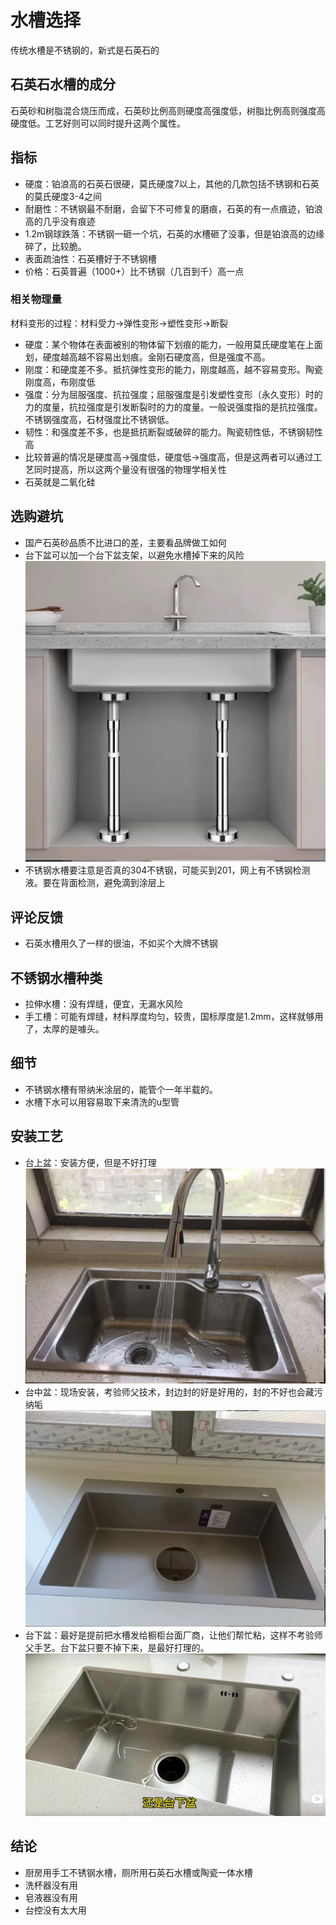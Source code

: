 # 水槽选择

传统水槽是不锈钢的，新式是石英石的

## 石英石水槽的成分

石英砂和树脂混合烧压而成，石英砂比例高则硬度高强度低，树脂比例高则强度高硬度低。工艺好则可以同时提升这两个属性。

## 指标

* 硬度：铂浪高的石英石很硬，莫氏硬度7以上，其他的几款包括不锈钢和石英的莫氏硬度3-4之间
* 耐磨性：不锈钢最不耐磨，会留下不可修复的磨痕，石英的有一点痕迹，铂浪高的几乎没有痕迹
* 1.2m钢球跌落：不锈钢一砸一个坑，石英的水槽砸了没事，但是铂浪高的边缘碎了，比较脆。
* 表面疏油性：石英槽好于不锈钢槽
* 价格：石英普遍（1000+）比不锈钢（几百到千）高一点

### 相关物理量

材料变形的过程：材料受力->弹性变形->塑性变形->断裂
* 硬度：某个物体在表面被别的物体留下划痕的能力，一般用莫氏硬度笔在上面划，硬度越高越不容易出划痕。金刚石硬度高，但是强度不高。
* 刚度：和硬度差不多。抵抗弹性变形的能力，刚度越高，越不容易变形。陶瓷刚度高，布刚度低
* 强度：分为屈服强度、抗拉强度；屈服强度是引发塑性变形（永久变形）时的力的度量，抗拉强度是引发断裂时的力的度量。一般说强度指的是抗拉强度。不锈钢强度高，石材强度比不锈钢低。
* 韧性：和强度差不多，也是抵抗断裂或破碎的能力。陶瓷韧性低，不锈钢韧性高
* 比较普遍的情况是硬度高->强度低，硬度低->强度高，但是这两者可以通过工艺同时提高，所以这两个量没有很强的物理学相关性
* 石英就是二氧化硅

## 选购避坑

* 国产石英砂品质不比进口的差，主要看品牌做工如何
* 台下盆可以加一个台下盆支架，以避免水槽掉下来的风险
![](./img/%E5%8F%B0%E4%B8%8B%E7%9B%86%E6%94%AF%E6%9E%B6.jpg)
* 不锈钢水槽要注意是否真的304不锈钢，可能买到201，网上有不锈钢检测液。要在背面检测，避免滴到涂层上

## 评论反馈

* 石英水槽用久了一样的很油，不如买个大牌不锈钢

## 不锈钢水槽种类

* 拉伸水槽：没有焊缝，便宜，无漏水风险
* 手工槽：可能有焊缝，材料厚度均匀，较贵，国标厚度是1.2mm，这样就够用了，太厚的是噱头。

## 细节

* 不锈钢水槽有带纳米涂层的，能管个一年半载的。
* 水槽下水可以用容易取下来清洗的u型管

## 安装工艺

* 台上盆：安装方便，但是不好打理
![](./img/%E5%8F%B0%E4%B8%8A%E7%9B%86.jpg)
* 台中盆：现场安装，考验师父技术，封边封的好是好用的，封的不好也会藏污纳垢
![](./img/%E5%8F%B0%E4%B8%AD%E7%9B%86.jpg)
* 台下盆：最好是提前把水槽发给橱柜台面厂商，让他们帮忙粘，这样不考验师父手艺。台下盆只要不掉下来，是最好打理的。
![](./img/%E5%8F%B0%E4%B8%8B%E7%9B%86.jpg)

## 结论

* 厨房用手工不锈钢水槽，厕所用石英石水槽或陶瓷一体水槽
* 洗杯器没有用
* 皂液器没有用
* 台控没有太大用